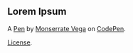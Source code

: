 Lorem Ipsum
-----------


A [Pen](https://codepen.io/Hamolyva9/pen/YVqroE) by [Monserrate Vega](http://codepen.io/Hamolyva9) on [CodePen](http://codepen.io/).

[License](https://codepen.io/Hamolyva9/pen/YVqroE/license).
